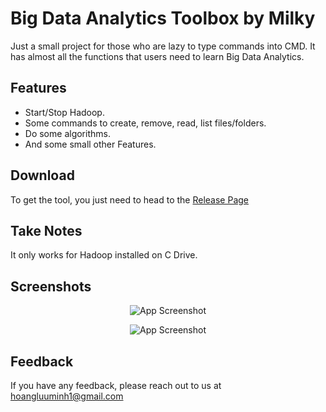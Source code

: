 
# Big Data Analytics Toolbox by Milky

Just a small project for those who are lazy to type commands into CMD. It has almost all the functions that users need to learn Big Data Analytics.


## Features

- Start/Stop Hadoop.
- Some commands to create, remove, read, list files/folders.
- Do some algorithms.
- And some small other Features.


## Download

To get the tool, you just need to head to the [Release Page](https://github.com/BeSuaIT/Big-Data-Analytics-Toolbox-by-Milky/releases)
    
## Take Notes

It only works for Hadoop installed on C Drive.



## Screenshots

<div align="center">

![App Screenshot](https://i.imgur.com/VawJJ41.png)

![App Screenshot](https://i.imgur.com/fiMfDsv.png)

</div>


## Feedback

If you have any feedback, please reach out to us at hoangluuminh1@gmail.com

